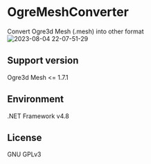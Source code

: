 # OgreMeshConverter
Convert Ogre3d Mesh (.mesh) into other format
![2023-08-04 22-07-51-29](https://github.com/cookgreen/OgreMeshConverter/assets/21171007/0907f6e9-8093-48fa-8d82-c1eb2cb0d330)


## Support version
Ogre3d Mesh <= 1.7.1

## Environment 
.NET Framework v4.8  

## License
GNU GPLv3  
